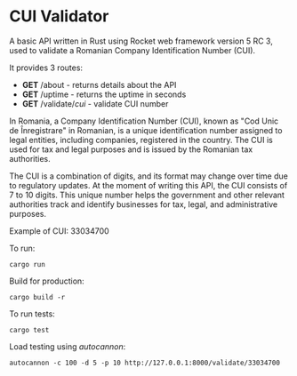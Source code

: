 # CUI Validator
A basic API written in Rust using Rocket web framework version 5 RC 3, used to validate a Romanian Company Identification Number (CUI).

It provides 3 routes:

* **GET** /about - returns details about the API
* **GET** /uptime - returns the uptime in seconds
* **GET** /validate/_cui_ - validate CUI number

In Romania, a Company Identification Number (CUI), known as "Cod Unic de Înregistrare" in Romanian, is a unique identification number assigned to legal entities, including companies, registered in the country. The CUI is used for tax and legal purposes and is issued by the Romanian tax authorities.

The CUI is a combination of digits, and its format may change over time due to regulatory updates. At the moment of writing this API, the CUI consists of 7 to 10 digits. This unique number helps the government and other relevant authorities track and identify businesses for tax, legal, and administrative purposes.

Example of CUI: 33034700

To run:
```shell
cargo run
```

Build for production:
```shell
cargo build -r
```

To run tests:
```shell
cargo test
```

Load testing using _autocannon_:
```shell
autocannon -c 100 -d 5 -p 10 http://127.0.0.1:8000/validate/33034700
```